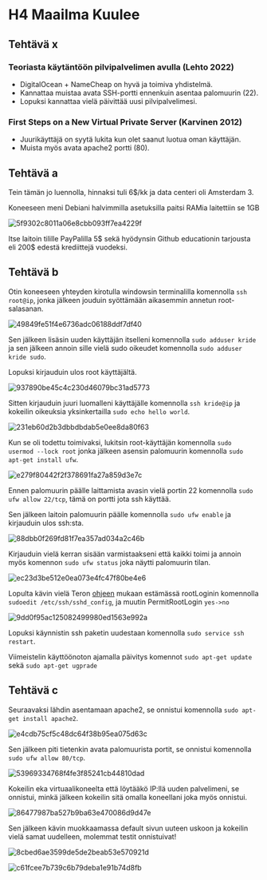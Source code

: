 # H4 Maailma Kuulee

## Tehtävä x

### Teoriasta käytäntöön pilvipalvelimen avulla (Lehto 2022)

-  DigitalOcean + NameCheap on hyvä ja toimiva yhdistelmä.
-  Kannattaa muistaa avata SSH-portti ennenkuin asentaa palomuurin (22).
-  Lopuksi kannattaa vielä päivittää uusi pilvipalvelimesi.

### First Steps on a New Virtual Private Server (Karvinen 2012)

-  Juurikäyttäjä on syytä lukita kun olet saanut luotua oman käyttäjän.
-  Muista myös avata apache2 portti (80).

## Tehtävä a

Tein tämän jo luennolla, hinnaksi tuli 6$/kk ja data centeri oli Amsterdam 3.

Koneeseen meni Debiani halvimmilla asetuksilla paitsi RAMia laitettiin se 1GB

![5f9302c8011a06e8cbb093ff7ea4229f](https://github.com/user-attachments/assets/d471f4e8-8707-45ab-beb0-9c17f1b0c3b0)

Itse laitoin tilille PayPalilla 5$ sekä hyödynsin Github educationin tarjousta eli 200$ edestä krediittejä vuodeksi.

## Tehtävä b

Otin koneeseen yhteyden kirotulla windowsin terminalilla komennolla `ssh root@ip`, jonka jälkeen jouduin syöttämään aikasemmin annetun root-salasanan.

![49849fe51f4e6736adc06188ddf7df40](https://github.com/user-attachments/assets/0144becb-9c4b-4d0e-b123-74c39920724f)

Sen jälkeen lisäsin uuden käyttäjän itselleni komennolla `sudo adduser kride` ja sen jälkeen annoin sille vielä sudo oikeudet komennolla `sudo adduser kride sudo`.

Lopuksi kirjauduin ulos root käyttäjältä.

![937890be45c4c230d46079bc31ad5773](https://github.com/user-attachments/assets/7d1b083b-4253-4c08-8ed0-5dec67453a94)

Sitten kirjauduin juuri luomalleni käyttäjälle komennolla `ssh kride@ip` ja kokeilin oikeuksia yksinkertailla `sudo echo hello world`.

![231eb60d2b3dbbdbdab5e0ee8da80f63](https://github.com/user-attachments/assets/03001a0e-bd2e-46b8-b6fc-94c5d3676f2f)

Kun se oli todettu toimivaksi, lukitsin root-käyttäjän komennolla `sudo usermod --lock root` jonka jälkeen asensin palomuurin komennolla `sudo apt-get install ufw`.

![e279f80442f2f378691fa27a859d3e7c](https://github.com/user-attachments/assets/0866398a-4444-4238-ab35-e6b51c2a3006)

Ennen palomuurin päälle laittamista avasin vielä portin 22 komennolla `sudo ufw allow 22/tcp`, tämä on portti jota ssh käyttää.

Sen jälkeen laitoin palomuurin päälle komennolla `sudo ufw enable` ja kirjauduin ulos ssh:sta.

![88dbb0f269fd81f7ea357ad034a2c46b](https://github.com/user-attachments/assets/ac2e45fd-a440-4be6-a780-5424e9f5b66b)

Kirjauduin vielä kerran sisään varmistaakseni että kaikki toimi ja annoin myös komennon `sudo ufw status` joka näytti palomuurin tilan.

![ec23d3be512e0ea073e4fc47f80be4e6](https://github.com/user-attachments/assets/93bc7758-d847-4184-b541-84bd5356c2cb)

Lopulta kävin vielä Teron [ohjeen](https://terokarvinen.com/2017/first-steps-on-a-new-virtual-private-server-an-example-on-digitalocean/) mukaan estämässä rootLoginin komennolla `sudoedit /etc/ssh/sshd_config`, ja muutin PermitRootLogin `yes->no`

![9dd0f95ac125082499980ed1563e992a](https://github.com/user-attachments/assets/7f38d180-1107-42f8-a4ae-7f69f8fad0c8)

Lopuksi käynnistin ssh paketin uudestaan komennolla `sudo service ssh restart`.

Viimeistelin käyttöönoton ajamalla päivitys komennot `sudo apt-get update` sekä `sudo apt-get ugprade`

## Tehtävä c

Seuraavaksi lähdin asentamaan apache2, se onnistui komennolla `sudo apt-get install apache2`.

![e4cdb75cf5c48dc64f38b95ea075d63c](https://github.com/user-attachments/assets/7879ff7a-1c2d-412a-8b30-a2ec68c6ec81)

Sen jälkeen piti tietenkin avata palomuurista portit, se onnistui komennolla `sudo ufw allow 80/tcp`.

![53969334768f4fe3f85241cb44810dad](https://github.com/user-attachments/assets/0769e214-0667-4cbf-abd6-b65e44e51aa0)

Kokeilin eka virtuaalikoneelta että löytääkö IP:llä uuden palvelimeni, se onnistui, minkä jälkeen kokeilin sitä omalla koneellani joka myös onnistui.

![86477987ba527b9ba63e470086d9d47e](https://github.com/user-attachments/assets/0ca26acd-49ef-46c8-afe5-6491dc149787)

Sen jälkeen kävin muokkaamassa default sivun uuteen uskoon ja kokeilin vielä samat uudelleen, molemmat testit onnistuivat!

![8cbed6ae3599de5de2beab53e570921d](https://github.com/user-attachments/assets/c7fdaabb-5ffd-4313-937a-d1a829f2f384)

![c61fcee7b739c6b79deba1e91b74d8fb](https://github.com/user-attachments/assets/1ccbeb6a-cba5-4bf0-b7ff-ae78de0dfa94)


